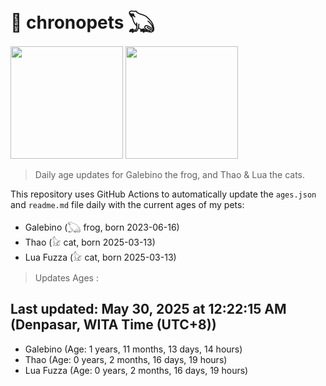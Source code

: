 # 🐾 chronopets 𓆏
<img src="https://github.com/user-attachments/assets/802b3632-7c4b-4232-a3a0-8b1d8fa6f04d" widht=180 height=180 >
<img src="https://github.com/user-attachments/assets/16687005-7ebb-4607-be57-0c8e528fed06" widht=180 height=180 >

> Daily age updates for Galebino the frog, and Thao & Lua the cats.

This repository uses GitHub Actions to automatically update the `ages.json` and `readme.md` file daily with the current ages of my pets: <br>
- Galebino (𓆏 frog, born 2023-06-16)
- Thao (𓃠 cat, born 2025-03-13)
- Lua Fuzza (𓃠 cat, born 2025-03-13)

> Updates Ages :

## Last updated: May 30, 2025 at 12:22:15 AM (Denpasar, WITA Time (UTC+8))

- Galebino (Age: 1 years, 11 months, 13 days, 14 hours)
- Thao (Age: 0 years, 2 months, 16 days, 19 hours)
- Lua Fuzza (Age: 0 years, 2 months, 16 days, 19 hours)

